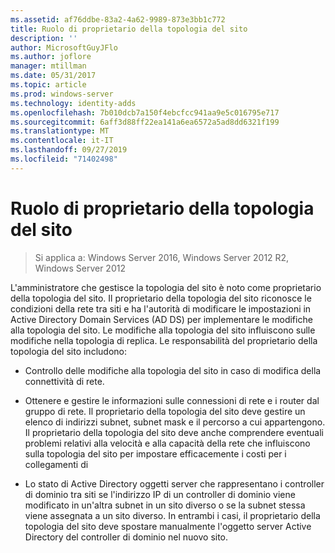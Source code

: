 ```yaml
---
ms.assetid: af76ddbe-83a2-4a62-9989-873e3bb1c772
title: Ruolo di proprietario della topologia del sito
description: ''
author: MicrosoftGuyJFlo
ms.author: joflore
manager: mtillman
ms.date: 05/31/2017
ms.topic: article
ms.prod: windows-server
ms.technology: identity-adds
ms.openlocfilehash: 7b010dcb7a150f4ebcfcc941aa9e5c016795e717
ms.sourcegitcommit: 6aff3d88ff22ea141a6ea6572a5ad8dd6321f199
ms.translationtype: MT
ms.contentlocale: it-IT
ms.lasthandoff: 09/27/2019
ms.locfileid: "71402498"
---
```

# <a name="site-topology-owner-role"></a>Ruolo di proprietario della topologia del sito

>Si applica a: Windows Server 2016, Windows Server 2012 R2, Windows Server 2012

L'amministratore che gestisce la topologia del sito è noto come proprietario della topologia del sito. Il proprietario della topologia del sito riconosce le condizioni della rete tra siti e ha l'autorità di modificare le impostazioni in Active Directory Domain Services (AD DS) per implementare le modifiche alla topologia del sito. Le modifiche alla topologia del sito influiscono sulle modifiche nella topologia di replica. Le responsabilità del proprietario della topologia del sito includono:  
  
-   Controllo delle modifiche alla topologia del sito in caso di modifica della connettività di rete.  
  
-   Ottenere e gestire le informazioni sulle connessioni di rete e i router dal gruppo di rete. Il proprietario della topologia del sito deve gestire un elenco di indirizzi subnet, subnet mask e il percorso a cui appartengono. Il proprietario della topologia del sito deve anche comprendere eventuali problemi relativi alla velocità e alla capacità della rete che influiscono sulla topologia del sito per impostare efficacemente i costi per i collegamenti di  
  
-   Lo stato di Active Directory oggetti server che rappresentano i controller di dominio tra siti se l'indirizzo IP di un controller di dominio viene modificato in un'altra subnet in un sito diverso o se la subnet stessa viene assegnata a un sito diverso. In entrambi i casi, il proprietario della topologia del sito deve spostare manualmente l'oggetto server Active Directory del controller di dominio nel nuovo sito.  
  


